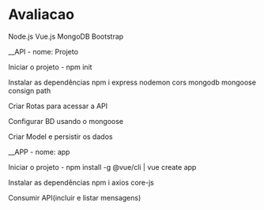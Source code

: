 # Avaliacao

Node.js
Vue.js
MongoDB
Bootstrap
 
__API - nome: Projeto


Iniciar o projeto - npm init

Instalar as dependências npm i express nodemon cors mongodb mongoose consign path

Criar Rotas para acessar a API

Configurar BD usando o mongoose

Criar Model e persistir os dados


__APP - nome: app


Iniciar o projeto - npm install -g @vue/cli | vue create app

Instalar as dependências npm i axios core-js

Consumir API(incluir e listar mensagens)

